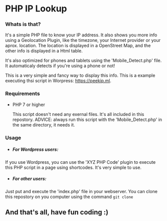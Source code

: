 # PHP IP Lookup
### Whats is that?
It's a simple PHP file to know your IP address. It also shows you more info using a Geolocation Plugin, like the timezone, your Internet provider or your aprox. location. The location is displayed in a OpenStreet Map, and the other info is displayed in a Html table. 

It's also optimized for phones and tablets using the 'Mobile_Detect.php' file. It automaticaly detects if you're using a phone or not! 

This is a very simple and fancy way to display this info. This is a example executing thsi script in Worpress: https://peekip.ml.

### Requirements
- PHP 7 or higher

  This script doesn't need any exernal files. It's all included in this repostory. ADVICE: always run this script with the 'Mobile_Detect.php' in the same directory, it needs it. 

### Usage
- ##### For Wordpress users:
If you use Wordpress, you can use the 'XYZ PHP Code' plugin to execute this PHP script in a page using shortcodes. It's very simple to use.
- ##### For other users:
Just put and execute the 'index.php' file in your webserver. You can clone this repostory on you computer using the command ``` git clone ```

## And that's all, have fun coding :)



